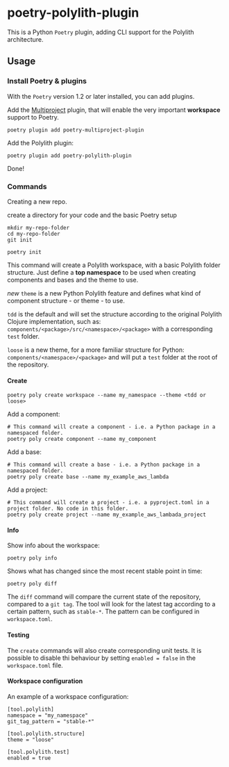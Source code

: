 # poetry-polylith-plugin

This is a Python `Poetry` plugin, adding CLI support for the Polylith architecture.


## Usage

### Install Poetry & plugins
With the `Poetry` version 1.2 or later installed, you can add plugins.

Add the [Multiproject](https://github.com/DavidVujic/poetry-multiproject-plugin) plugin, that will enable the very important __workspace__ support to Poetry.
``` shell
poetry plugin add poetry-multiproject-plugin
```

Add the Polylith plugin:
``` shell
poetry plugin add poetry-polylith-plugin
```

Done!


### Commands
Creating a new repo.

create a directory for your code and the basic Poetry setup

``` shell
mkdir my-repo-folder
cd my-repo-folder
git init

poetry init
```

This command will create a Polylith workspace, with a basic Polylith folder structure. 
Just define a __top namespace__ to be used when creating components and bases and the theme to use.

*new* `theme` is a new Python Polylith feature and defines what kind of component structure - or theme - to use.

`tdd` is the default and will set the structure according to the original Polylith Clojure implementation, such as:
`components/<package>/src/<namespace>/<package>` with a corresponding `test` folder.

`loose` is a new theme, for a more familiar structure for Python:
`components/<namespace>/<package>` and will put a `test` folder at the root of the repository.

#### Create
``` shell
poetry poly create workspace --name my_namespace --theme <tdd or loose>
```

Add a component:

``` shell
# This command will create a component - i.e. a Python package in a namespaced folder.
poetry poly create component --name my_component
```

Add a base:

``` shell
# This command will create a base - i.e. a Python package in a namespaced folder.
poetry poly create base --name my_example_aws_lambda
```

Add a project:

``` shell
# This command will create a project - i.e. a pyproject.toml in a project folder. No code in this folder.
poetry poly create project --name my_example_aws_lambada_project
```

#### Info
Show info about the workspace:

``` shell
poetry poly info
```

Shows what has changed since the most recent stable point in time:

``` shell
poetry poly diff
```

The `diff` command will compare the current state of the repository, compared to a `git tag`.
The tool will look for the latest tag according to a certain pattern, such as `stable-*`.
The pattern can be configured in `workspace.toml`.

#### Testing
The `create` commands will also create corresponding unit tests. It is possible to disable thi behaviour
by setting `enabled = false` in the `workspace.toml` file.


#### Workspace configuration
An example of a workspace configuration:

``` shell
[tool.polylith]
namespace = "my_namespace"
git_tag_pattern = "stable-*"

[tool.polylith.structure]
theme = "loose"

[tool.polylith.test]
enabled = true
```
